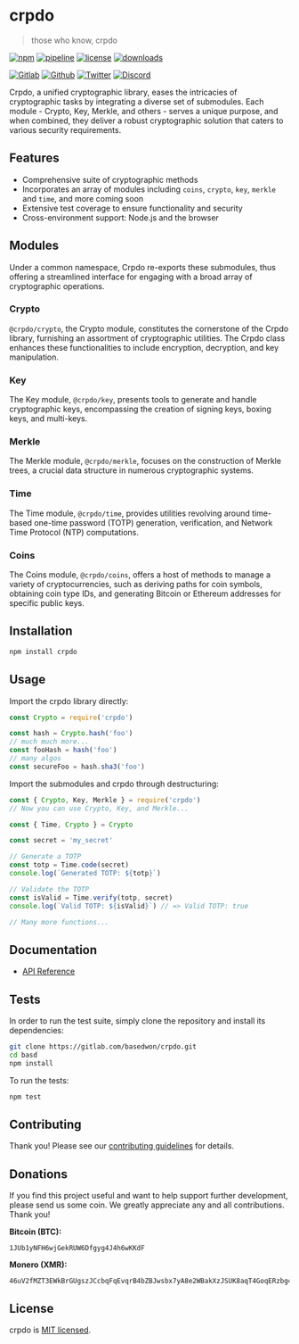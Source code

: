 # crpdo

> those who know, crpdo

[![npm](https://img.shields.io/npm/v/crpdo?style=flat&logo=npm)](https://www.npmjs.com/package/crpdo)
[![pipeline](https://gitlab.com/basedwon/crpdo/badges/master/pipeline.svg)](https://gitlab.com/basedwon/crpdo/-/pipelines)
[![license](https://img.shields.io/npm/l/crpdo)](https://gitlab.com/basedwon/crpdo/-/blob/master/LICENSE)
[![downloads](https://img.shields.io/npm/dw/crpdo)](https://www.npmjs.com/package/crpdo)

[![Gitlab](https://img.shields.io/badge/Gitlab%20-%20?logo=gitlab&color=%23383a40)](https://gitlab.com/basedwon/crpdo)
[![Github](https://img.shields.io/badge/Github%20-%20?logo=github&color=%23383a40)](https://github.com/basedwon/crpdo)
[![Twitter](https://img.shields.io/badge/@crpdowon%20-%20?logo=twitter&color=%23383a40)](https://twitter.com/basdwon)
[![Discord](https://img.shields.io/badge/Basedwon%20-%20?logo=discord&color=%23383a40)](https://discordapp.com/users/basedwon)

Crpdo, a unified cryptographic library, eases the intricacies of cryptographic tasks by integrating a diverse set of submodules. Each module - Crypto, Key, Merkle, and others - serves a unique purpose, and when combined, they deliver a robust cryptographic solution that caters to various security requirements.

## Features

- Comprehensive suite of cryptographic methods
- Incorporates an array of modules including `coins`, `crypto`, `key`, `merkle` and `time`, and more coming soon
- Extensive test coverage to ensure functionality and security
- Cross-environment support: Node.js and the browser

## Modules

Under a common namespace, Crpdo re-exports these submodules, thus offering a streamlined interface for engaging with a broad array of cryptographic operations.

### Crypto

`@crpdo/crypto`, the Crypto module, constitutes the cornerstone of the Crpdo library, furnishing an assortment of cryptographic utilities. The Crpdo class enhances these functionalities to include encryption, decryption, and key manipulation.

### Key

The Key module, `@crpdo/key`, presents tools to generate and handle cryptographic keys, encompassing the creation of signing keys, boxing keys, and multi-keys.

### Merkle

The Merkle module, `@crpdo/merkle`, focuses on the construction of Merkle trees, a crucial data structure in numerous cryptographic systems. 

### Time

The Time module, `@crpdo/time`, provides utilities revolving around time-based one-time password (TOTP) generation, verification, and Network Time Protocol (NTP) computations.

### Coins

The Coins module, `@crpdo/coins`, offers a host of methods to manage a variety of cryptocurrencies, such as deriving paths for coin symbols, obtaining coin type IDs, and generating Bitcoin or Ethereum addresses for specific public keys.

## Installation

```sh
npm install crpdo
```

## Usage

Import the crpdo library directly:

```js
const Crypto = require('crpdo')

const hash = Crypto.hash('foo')
// much much more...
const fooHash = hash('foo')
// many algos
const secureFoo = hash.sha3('foo')
```

Import the submodules and crpdo through destructuring:

```js
const { Crypto, Key, Merkle } = require('crpdo')
// Now you can use Crypto, Key, and Merkle...
```

```js
const { Time, Crypto } = Crypto

const secret = 'my_secret'

// Generate a TOTP
const totp = Time.code(secret)
console.log(`Generated TOTP: ${totp}`)

// Validate the TOTP
const isValid = Time.verify(totp, secret)
console.log(`Valid TOTP: ${isValid}`) // => Valid TOTP: true

// Many more functions...
```

## Documentation

- [API Reference](/docs/api.md)

## Tests

In order to run the test suite, simply clone the repository and install its dependencies:

```bash
git clone https://gitlab.com/basedwon/crpdo.git
cd basd
npm install
```

To run the tests:

```bash
npm test
```

## Contributing

Thank you! Please see our [contributing guidelines](/docs/contributing.md) for details.

## Donations

If you find this project useful and want to help support further development, please send us some coin. We greatly appreciate any and all contributions. Thank you!

**Bitcoin (BTC):**
```
1JUb1yNFH6wjGekRUW6Dfgyg4J4h6wKKdF
```

**Monero (XMR):**
```
46uV2fMZT3EWkBrGUgszJCcbqFqEvqrB4bZBJwsbx7yA8e2WBakXzJSUK8aqT4GoqERzbg4oKT2SiPeCgjzVH6VpSQ5y7KQ
```

## License

crpdo is [MIT licensed](https://gitlab.com/basedwon/crpdo/-/blob/master/LICENSE).
